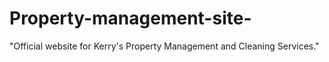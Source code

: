 # Property-management-site-
"Official website for Kerry's Property Management and Cleaning Services."
